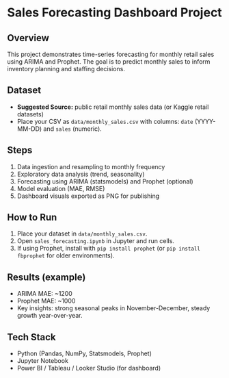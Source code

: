 # Sales Forecasting Dashboard Project

## Overview
This project demonstrates time-series forecasting for monthly retail sales using ARIMA and Prophet. 
The goal is to predict monthly sales to inform inventory planning and staffing decisions.

## Dataset
- **Suggested Source:** public retail monthly sales data (or Kaggle retail datasets)
- Place your CSV as `data/monthly_sales.csv` with columns: `date` (YYYY-MM-DD) and `sales` (numeric).

## Steps
1. Data ingestion and resampling to monthly frequency
2. Exploratory data analysis (trend, seasonality)
3. Forecasting using ARIMA (statsmodels) and Prophet (optional)
4. Model evaluation (MAE, RMSE)
5. Dashboard visuals exported as PNG for publishing

## How to Run
1. Place your dataset in `data/monthly_sales.csv`.
2. Open `sales_forecasting.ipynb` in Jupyter and run cells.
3. If using Prophet, install with `pip install prophet` (or `pip install fbprophet` for older environments).

## Results (example)
- ARIMA MAE: ~1200
- Prophet MAE: ~1000
- Key insights: strong seasonal peaks in November-December, steady growth year-over-year.

## Tech Stack
- Python (Pandas, NumPy, Statsmodels, Prophet)
- Jupyter Notebook
- Power BI / Tableau / Looker Studio (for dashboard)
